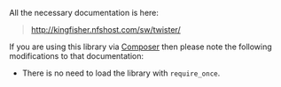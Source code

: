 All the necessary documentation is here:

> http://kingfisher.nfshost.com/sw/twister/

If you are using this library via
[Composer](https://getcomposer.org/)
then
please note the following modifications to
that documentation:

* There is no need to load the library with `require_once`.
